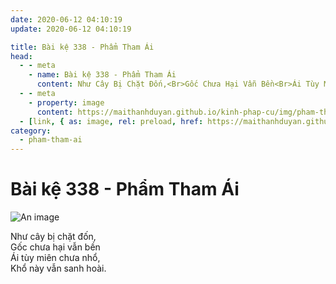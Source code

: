 ```yaml
---
date: 2020-06-12 04:10:19
update: 2020-06-12 04:10:19

title: Bài kệ 338 - Phẩm Tham Ái
head:
  - - meta
    - name: Bài kệ 338 - Phẩm Tham Ái
      content: Như Cây Bị Chặt Đốn,<Br>Gốc Chưa Hại Vẫn Bền<Br>Ái Tùy Miên Chưa Nhổ,<Br>Khổ Này Vẫn Sanh Hoài.<Br>
  - - meta
    - property: image
      content: https://maithanhduyan.github.io/kinh-phap-cu/img/pham-tham-ai/pham-tham-ai-338.jpg
  - [link, { as: image, rel: preload, href: https://maithanhduyan.github.io/kinh-phap-cu/img/pham-tham-ai/pham-tham-ai-338.jpg }]
category:
  - pham-tham-ai
---
```


# Bài kệ 338 - Phẩm Tham Ái

![An image](/img/pham-tham-ai/pham-tham-ai-338.jpg)

Như cây bị chặt đốn,<br>Gốc chưa hại vẫn bền<br>Ái tùy miên chưa nhổ,<br>Khổ này vẫn sanh hoài.<br>
